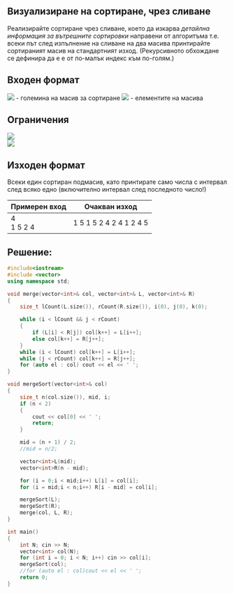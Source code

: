 ## Визуализиране на сортиране, чрез сливане

Реализирайте сортиране чрез сливане, което да изкарва *детайлна информация за вътрешните сортировки* направени от алгоритъма т.е. всеки път след изпълнение на сливане на два масива принтирайте сортираният масив на стандартният изход. (Рекурсивното обхождане се дефинира да е е от по-малък индекс към по-голям.)

## Входен формат

<img src="https://latex.codecogs.com/svg.latex?\Large&space;N"> - големина на масив за сортиране <img src="https://latex.codecogs.com/svg.latex?\Large&space;x_1,x_2,...,x_N"> - елементите на масива

## Ограничения

<img src="https://latex.codecogs.com/svg.latex?\Large&space;0<N<100000"><br>
<img src="https://latex.codecogs.com/svg.latex?\Large&space;0<x_i<1000000">

## Изходен формат

Всеки един сортиран подмасив, като принтирате само числа с интервал след всяко едно (включително интервал след последното число!)

Примерен вход|Очакван изход
-|-
4<br>1 5 2 4|1 5 1 5 2 4 2 4 1 2 4 5 

## Решение:

```cpp
#include<iostream>
#include <vector>
using namespace std;

void merge(vector<int>& col, vector<int>& L, vector<int>& R)
{
	size_t lCount(L.size()), rCount(R.size()), i(0), j(0), k(0);

	while (i < lCount && j < rCount)
	{
		if (L[i] < R[j]) col[k++] = L[i++];
		else col[k++] = R[j++];
	}
	while (i < lCount) col[k++] = L[i++];
	while (j < rCount) col[k++] = R[j++];
	for (auto el : col) cout << el << ' ';
}

void mergeSort(vector<int>& col)
{
	size_t n(col.size()), mid, i;
	if (n < 2)
	{
		cout << col[0] << ' ';
		return;
	}

	mid = (n + 1) / 2;
	//mid = n/2;

	vector<int>L(mid);
	vector<int>R(n - mid);

	for (i = 0;i < mid;i++) L[i] = col[i];
	for (i = mid;i < n;i++) R[i - mid] = col[i];

	mergeSort(L);
	mergeSort(R);
	merge(col, L, R);
}

int main()
{
	int N; cin >> N;
	vector<int> col(N);
	for (int i = 0; i < N; i++) cin >> col[i];
	mergeSort(col);
	//for (auto el : col)cout << el << ' ';
	return 0;
}
```
